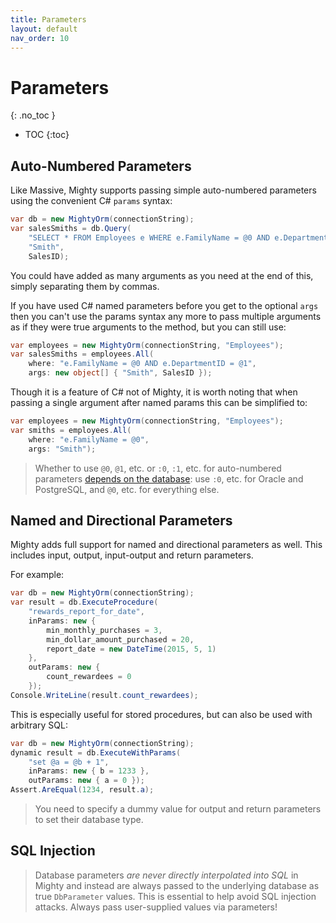 ```yaml
---
title: Parameters
layout: default
nav_order: 10
---
```


# Parameters
{: .no_toc }

- TOC
{:toc}

## Auto-Numbered Parameters

Like Massive, Mighty supports passing simple auto-numbered parameters using the convenient C# `params` syntax:

```c#
var db = new MightyOrm(connectionString);
var salesSmiths = db.Query(
	"SELECT * FROM Employees e WHERE e.FamilyName = @0 AND e.DepartmentID = @1",
	"Smith",
	SalesID);
```

You could have added as many arguments as you need at the end of this, simply separating them by commas.

If you have used C# named parameters before you get to the optional `args` then you can't use the params syntax any more to pass multiple arguments as if they were true arguments to the method, but you can still use:

```c#
var employees = new MightyOrm(connectionString, "Employees");
var salesSmiths = employees.All(
	where: "e.FamilyName = @0 AND e.DepartmentID = @1",
	args: new object[] { "Smith", SalesID });
```

Though it is a feature of C# not of Mighty, it is worth noting that when passing a single argument after named params this can be simplified to:

```c#
var employees = new MightyOrm(connectionString, "Employees");
var smiths = employees.All(
	where: "e.FamilyName = @0",
	args: "Smith");
```

> Whether to use `@0`, `@1`, etc. or `:0`, `:1`, etc. for auto-numbered parameters [depends on the database](supported-databases): use `:0`, etc. for Oracle and PostgreSQL, and `@0`, etc. for everything else.

## Named and Directional Parameters

Mighty adds full support for named and directional parameters as well. This includes input, output, input-output and return parameters.

For example:

```c#
var db = new MightyOrm(connectionString);
var result = db.ExecuteProcedure(
	"rewards_report_for_date",
	inParams: new {
		min_monthly_purchases = 3,
		min_dollar_amount_purchased = 20,
		report_date = new DateTime(2015, 5, 1)
	},
	outParams: new {
		count_rewardees = 0
	});
Console.WriteLine(result.count_rewardees);
```

This is especially useful for stored procedures, but can also be used with arbitrary SQL:

```c#
var db = new MightyOrm(connectionString);
dynamic result = db.ExecuteWithParams(
	"set @a = @b + 1",
	inParams: new { b = 1233 },
	outParams: new { a = 0 });
Assert.AreEqual(1234, result.a);
```

> You need to specify a dummy value for output and return parameters to set their database type.

## SQL Injection

> Database parameters *are never directly interpolated into SQL* in Mighty and instead are always passed to the underlying database as true `DbParameter` values. This is essential to help avoid SQL injection attacks. Always pass user-supplied values via parameters!
